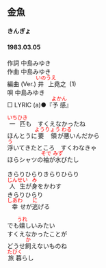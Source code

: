 <style type="text/css">
	ruby{
	    ruby-position: over;
	}
	ruby > rt{font-size: 12px;color:red;}
	p{font:16px;font-size: '楷体'}
</style>
## 金魚
#### きんぎょ
#### 1983.03.05


作詞      中島みゆき  
作曲      中島みゆき  
編曲 (Ver.)   <ruby><rb>井上</rb><rp>(</rp><rt>いのうえ</rt><rp>)</rp></ruby>堯之  (1)  
唄      中島みゆき  
□ LYRIC (a)●『<ruby><rb>予感</rb><rp>(</rp><rt>よかん</rt><rp>)</rp></ruby>』　　


<ruby><rb>一匹</rb><rp>(</rp><rt>いちひき</rt><rp>)</rp></ruby>も　すくえなかったね  
ほんとうに<ruby><rb>要領</rb><rp>(</rp><rt>ようりょう</rt><rp>)</rp></ruby>が<ruby><rb>悪</rb><rp>(</rp><rt>わる</rt><rp>)</rp></ruby>いんだから  
<ruby><rb>浮</rb><rp>(</rp><rt>う</rt><rp>)</rp></ruby>いてきたところ　すくわなきゃ  
ほらシャツの<ruby><rb>袖</rb><rp>(</rp><rt>そで</rt><rp>)</rp></ruby>が<ruby><rb>水</rb><rp>(</rp><rt>みず</rt><rp>)</rp></ruby>びたし  
  
きらりひらりきらりひらり  
<ruby><rb>人生</rb><rp>(</rp><rt>じんせい</rt><rp>)</rp></ruby>が<ruby><rb>身</rb><rp>(</rp><rt>み</rt><rp>)</rp></ruby>をかわす  
きらりひらり  
<ruby><rb>幸</rb><rp>(</rp><rt>しあわ</rt><rp>)</rp></ruby>せが<ruby><rb>逃</rb><rp>(</rp><rt>に</rt><rp>)</rp></ruby>げる  
  
でも<ruby><rb>嬉</rb><rp>(</rp><rt>うれ</rt><rp>)</rp></ruby>しいみたい  
すくえなかったことが  
どうせ<ruby><rb>飼</rb><rp>(</rp><rt>か</rt><rp>)</rp></ruby>えないものね  
<ruby><rb>旅暮</rb><rp>(</rp><rt>たびく</rt><rp>)</rp></ruby>らし  